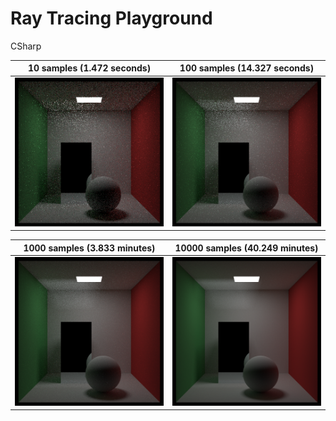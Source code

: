 # Ray Tracing Playground

CSharp

| 10 samples (1.472 seconds)                                                                                     | 100 samples (14.327 seconds)                                                                                    |
| -------------------------------------------------------------------------------------------------------------- | --------------------------------------------------------------------------------------------------------------- |
| <img src="https://github.com/Guo-Haowei/RayTracing/blob/master/images/cornell-box-10-samples.png" width="256"> | <img src="https://github.com/Guo-Haowei/RayTracing/blob/master/images/cornell-box-100-samples.png" width="256"> |

| 1000 samples (3.833 minutes)                                                                                     | 10000 samples (40.249 minutes)                                                                                    |
| ---------------------------------------------------------------------------------------------------------------- | ----------------------------------------------------------------------------------------------------------------- |
| <img src="https://github.com/Guo-Haowei/RayTracing/blob/master/images/cornell-box-1000-samples.png" width="256"> | <img src="https://github.com/Guo-Haowei/RayTracing/blob/master/images/cornell-box-10000-samples.png" width="256"> |
